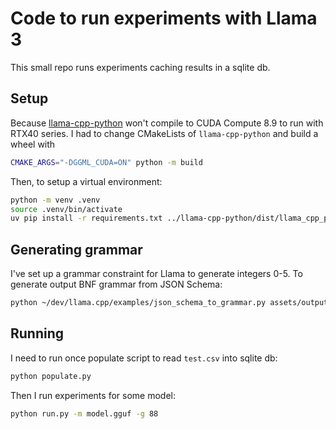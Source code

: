 # Code to run experiments with Llama 3

This small repo runs experiments caching results in a sqlite db.

## Setup

Because [llama-cpp-python](https://github.com/abetlen/llama-cpp-python) won't compile to CUDA Compute 8.9 to run with RTX40 series.
I had to change CMakeLists of `llama-cpp-python` and build a wheel with

```bash
CMAKE_ARGS="-DGGML_CUDA=ON" python -m build
```

Then, to setup a virtual environment:

```bash
python -m venv .venv
source .venv/bin/activate
uv pip install -r requirements.txt ../llama-cpp-python/dist/llama_cpp_python-0.2.90-cp312-cp312-linux_x86_64.whl
```

## Generating grammar

I've set up a grammar constraint for Llama to generate integers 0-5.
To generate output BNF grammar from JSON Schema:

```bash
python ~/dev/llama.cpp/examples/json_schema_to_grammar.py assets/output_schema.json > assets/output_grammar.bnf
```

## Running

I need to run once populate script to read `test.csv` into sqlite db:

```bash
python populate.py
```

Then I run experiments for some model:

```bash
python run.py -m model.gguf -g 88
```
